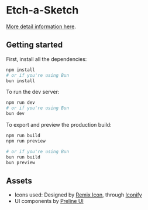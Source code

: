 # Etch-a-Sketch

[More detail information here](https://www.theodinproject.com/lessons/foundations-etch-a-sketch).

## Getting started

First, install all the dependencies:

```bash
npm install
# or if you're using Bun
bun install
```

To run the dev server:

```bash
npm run dev
# or if you're using Bun
bun dev
```

To export and preview the production build:

```bash
npm run build
npm run preview

# or if you're using Bun
bun run build
bun preview
```

## Assets

- Icons used: Designed by [Remix Icon](https://remixicon.com), through [Iconify](https://iconify.design)
- UI components by [Preline UI](https://preline.co)
